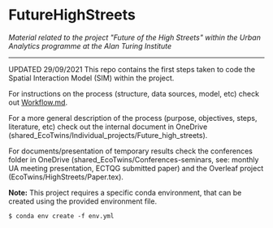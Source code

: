 # FutureHighStreets
 

*Material related to the project "Future of the High Streets" within the Urban Analytics programme at the Alan Turing Institute*

---
UPDATED 29/09/2021
This repo contains the first steps taken to code the Spatial Interaction Model (SIM) within the project.

For instructions on the process (structure, data sources, model, etc) check out [Workflow.md](Workflow.md).

For a more general description of the process (purpose, objectives, steps, literature, etc) check out the internal document in OneDrive (shared_EcoTwins/Individual_projects/Future_high_streets).

For documents/presentation of temporary results check the conferences folder in OneDrive (shared_EcoTwins/Conferences-seminars, see: monthly UA meeting presentation, ECTQG submitted paper) and the Overleaf project (EcoTwins/HighStreets/Paper.tex).


**Note:**
This project requires a specific conda environment, that can be created using the provided environment file.

`$ conda env create -f env.yml`
